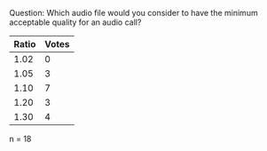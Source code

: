Question:
Which audio file would you consider to have the minimum acceptable quality for an audio call?

Ratio | Votes
------|------
1.02  | 0
1.05  | 3
1.10  | 7
1.20  | 3
1.30  | 4

n = 18
